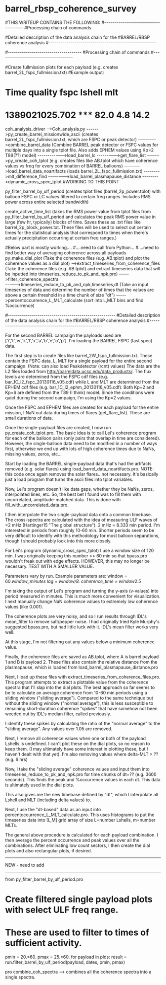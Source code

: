 # barrel_rbsp_coherence_survey


#THIS WRITEUP CONTAINS THE FOLLOWING:
#-------------------------------------
#Processing chain of commands

#Detailed description of the data analysis chain for the
#BARREL/RBSP coherence analysis
#------------------------------------------------------


#-------------------------------------
#Processing chain of commands
#-------------------------------------

#Create fullmission plots for each payload (e.g. creates barrel_2L_fspc_fullmission.txt)
#Example output:
#                    Time            quality   fspc  lshell  mlt
#                   1389021025.702   ***        82.0    4.8   14.2
coh_analysis_driver
-->Coh_analysis.py
------>py_create_barrel_missionwide_ascii (creates barrel_2L_fspc_fullmission.txt, which are FSPC or peak detector)
--------->combine_barrel_data (Combine BARREL peak detector or FSPC values for multiple days into a single tplot file. Also adds EPHEM values using Kp=2 T89(??) model)
------------>load_barrel_lc
--------->get_flare_list
------>py_create_coh_tplot (e.g. creates files like AB.tplot which have coherence values vs freq for every combination of BARREL balloons)
-------->load_barrel_data_noartifacts (loads barrel_2L_fspc_fullmission.txt)
-------->mlt_difference_find
-------->load_barrel_plasmapause_distance
-------->dynamic_cross_spec_tplot
#WORKING TO THIS POINT


py_filter_barrel_by_ulf_period (creates tplot files (barrel_2p_power.tplot) with balloon FSPC or LC values filtered to certain freq ranges. Includes RMS power across entire selected bandwidth)

create_active_time_list (takes the RMS power value from tplot files from py_filter_barrel_by_ulf_period and calculates the peak RMS power value in large (few hr, typically) blocks of time. Saves these as .txt files like barrel_2p_block_power.txt. These files will be used to select out certain times for the statistical analysis that correspond to times when there's actually precipitation occurring at certain freq ranges.)


#Below part is mostly working....
#....need to call from Python...
#....need to find better way of averaging coherence across all payloads
py_make_dial_plot (Take the coherence files (e.g. AB.tplot) and plot the coherence values as a dial plot)
-->extract_timeseries_from_coherence_files (Take the coherence files
      (e.g. AB.tplot) and extract timeseries data that will be inputted
      into timeseries_reduce_to_pk_and_npk.pro)
----->filter_coherence_spectra      
----->timeseries_reduce_to_pk_and_npk,timeseries,dt (Take an input timeseries
      of data and determine the number of times that the values are above a
      certain threshold in a time chunk of size "dt")
----->percentoccurrence_L_MLT_calculate (sort into L,MLT bins and find %occurrence)



#------------------------------------------------------
#Detailed description of the data analysis chain for the
#BARREL/RBSP coherence analysis
#------------------------------------------------------

For the second BARREL campaign the payloads used are
['i','t','w','k','l','x','a','b','e','o','p']. I'm loading
the BARREL FSPC (fast spec) data.

The first step is to create files like barrel_2W_fspc_fullmission.txt.
These contain the FSPC data, L, MLT for a single payload for the
entire second campaign. (Note: can also load Peakdetector (rcnt) values)
The data are the L2 files loaded from http://barreldata.ucsc.edu/data_products/.
The flux levels are determined from the FSPC cdf files (e.g. bar_1C_l2_fspc_20130116_v05.cdf)
while L and MLT are determined from the EPHEM cdf files (e.g. bar_1C_l2_ephm_20130116_v05.cdf).
Both Kp=2 and Kp=6 are defined from the T89 (I think) model. Since the conditions
were quiet during the second campaign, I'm using the Kp=2 values.

Once the FSPC and EPHEM files are created for each payload for the
entire mission, I NaN out data during times of flares (get_flare_list).
These are small durations of data.




Once the single-payload files are created, I now run
py_create_coh_tplot.pro. The basic idea is to call Lei's coherence program
for each of the balloon pairs (only pairs that overlap in time are considered). However, the single-balloon data need to
be modified in a number of ways first, otherwise we end up with lots of
high coherence times due to NaNs, missing values, zeros, etc...

Start by loading the BARREL single-payload data that's had the artifacts
removed (e.g. solar flares) using load_barrel_data_noartifacts.pro. NOTE:
this code once again removes the solar flares...not necessary. It's basically
just a load program that turns the ascii files into tplot variables.

Now, Lei's program doesn't like data gaps, whether they be NaNs, zeros,
interpolated lines, etc. So, the best bet I found was to fill them with
uncorrelated, amplitude-matched data. This is done with fill_with_uncorrelated_data.pro.

I then interpolate the two single-payload data onto a common timebase.
The cross-spectra are calculated with the idea of measuring ULF waves of <2 mHz
(Hartinger15 "The global structure"). 2 mHz = 8.333 min period. I'm interested
in periods from roughly 10-60 min. Shorter periods seem to be very difficult to
identify with this methodology for most balloon separations, though I should probably
look into this more closely.

For Lei's program (dynamic_cross_spec_tplot) I use a window size of 120 min. I was originally keeping this
number >> 60 min so that bpass.pro wouldn't freak out with edge effects. HOWEVER,
this may no longer be necessary. TEST WITH A SMALLER VALUE.

Parameters vary by run. Example parameters are:
  window = 60.*window_minutes
  lag = window/8.
  coherence_time = window*2.5

I'm taking the output of Lei's program and turning the y-axis (v-values) into
period measured in minutes. This is much more convenient for visualization.
I next manually change NaN coherence values to extremely low coherence values (like 0.001).

The coherence plots are very noisy, and so I run results through IDL's mean_filter to remove salt/pepper noise. I had originally tried Kyle Murphy's suggested bpass.pro, but had little luck with it. IDL's mean filter works very well.

At this stage, I'm not filtering out any values below a minimum coherence value.

Finally, the coherence files are saved as AB.tplot, where A is barrel payload 1
and B is payload 2. These files also contain the relative distance from the plasmapause,
which is loaded from load_barrel_plasmapause_distance.pro


Next, I load up these files with extract_timeseries_from_coherence_files.pro.
This program attempts to extract a plottable value from the coherence spectra
that I'll slap into the dial plots. The best approach so far seems to be
to calculate an average coherence from 10-60 min periods using a sliding
window ("sliding average"). Compared to the same technique but without the sliding window
("normal average"), this is less susceptible to remaining short-duration coherence "spikes" that have
somehow not been weeded out by IDL's median filter, called previously.

I identify these spikes by calculating the ratio of the "normal average"
to the "sliding average". Any values over 1.05 are removed.

Next, I remove all coherence values when one or both of the payload Lshells
is undefined. I can't plot these on the dial plots, so no reason to keep them.
(I may ultimately have some interest in plotting these, but I haven't dealt with
that yet). I'm also removing values where delta-MLT > ?? (e.g. 6 hrs)

Now, I take the "sliding average" coherence values and input them into
timeseries_reduce_to_pk_and_npk.pro for time chunks of dt=?? (e.g. 3600 seconds).
This finds the peak and %occurrence values in each dt. This data is ultimately
used in the dial plots.

This also gives me the new timebase defined by "dt", which I interpolate all
Lshell and MLT (including delta values) to.

Next, I use the "dt-based" data as an input into percentoccurrence_L_MLT_calculate.pro.
This uses histograms to put the timeseries data into [L,M] grid array of size
L=number Lshells, m=number MLTs.

The general above procedure is calculated for each payload combination.
I then average the percent occurrence and peak values over all the combinations.
After eliminating low count sectors, I then create the dial plots and also
rectangular plots, if desired.




***************
NEW - need to add
***************
from py_filter_barrel_by_ulf_period.pro
# Create filtered single payload plots with select ULF freq range.
# These are used to filter to times of sufficient activity.
pmin = 20.*60.
pmax = 25.*60.
for payload in plds:
    result = run.filter_barrel_by_ulf_period(payload, dates, pmin, pmax)


pro combine_coh_spectra --> combines all the coherence spectra into a single spectra. 
